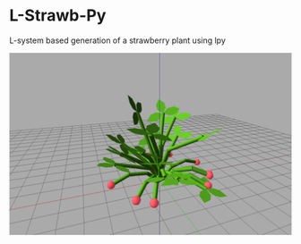# L-Strawb-Py
L-system based generation of a strawberry plant using lpy

![](imgs/strawb_lpy_gen.PNG)
